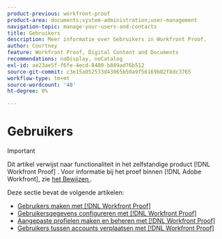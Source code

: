 ```yaml
---
product-previous: workfront-proof
product-area: documents;system-administration;user-management
navigation-topic: manage-your-users-and-contacts
title: Gebruikers
description: Meer informatie over Gebruikers in Workfront Proof.
author: Courtney
feature: Workfront Proof, Digital Content and Documents
recommendations: noDisplay, noCatalog
exl-id: ae23ae5f-f6fe-4ecd-8480-b889ad76b512
source-git-commit: c3e15a052533d43065b50a9f56169b82f8dc3765
workflow-type: tm+mt
source-wordcount: '48'
ht-degree: 0%

---
```


# Gebruikers

>[!IMPORTANT]
>
>Dit artikel verwijst naar functionaliteit in het zelfstandige product [!DNL Workfront Proof] . Voor informatie bij het proef binnen [!DNL Adobe Workfront], zie [ het Bewijzen ](../../../review-and-approve-work/proofing/proofing.md).

Deze sectie bevat de volgende artikelen:

* [Gebruikers maken met  [!DNL Workfront Proof]](../../../workfront-proof/wp-mnguserscontacts/users/create-users.md)
* [Gebruikersgegevens configureren met  [!DNL Workfront Proof]](../../../workfront-proof/wp-mnguserscontacts/users/configure-user-info.md)
* [Aangepaste profielen maken en beheren met  [!DNL Workfront Proof]](../../../workfront-proof/wp-mnguserscontacts/users/create-and-manage-custom-profiles.md)
* [Gebruikers tussen accounts verplaatsen met  [!DNL Workfront Proof]](../../../workfront-proof/wp-mnguserscontacts/users/move-users-between-accounts.md)
